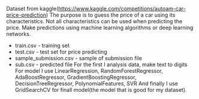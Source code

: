 Dataset from kaggle(https://www.kaggle.com/competitions/autoam-car-price-prediction)
The purpose is to guess the price of a car using its characteristics. Not all characteristics can be used when predicting the price. Make predictions using machine learning algorithms or deep learning networks.
- train.csv - training set
- test.csv - test set for price predicting
- sample_submission.csv - sample of submission file
- sub.csv - predicted file
For the first I analysis data, make text to digits
For model I use LinearRegression, RandomForestRegressor, AdaBoostRegressor, GradientBoostingRegressor, DecisionTreeRegressor, PolynomialFeatures, SVR
And finally I use GridSearchCV for finall model(the model that is good for my dataset).
